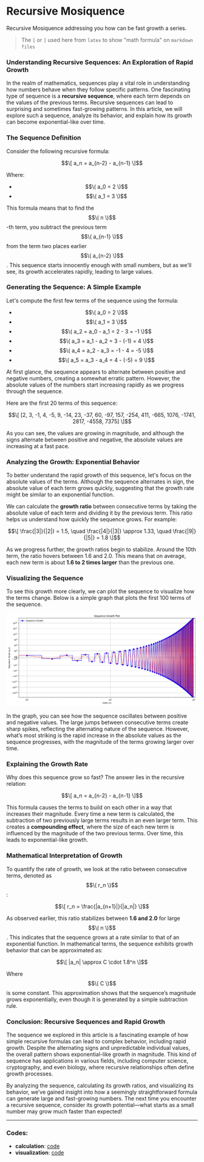 # Recursive Mosiquence
Recursive Mosiquence addressing you how can be fast growth a series.

> The `[` or `]` used here from `latex` to show "math formula" on `markdown files`

### **Understanding Recursive Sequences: An Exploration of Rapid Growth**

In the realm of mathematics, sequences play a vital role in understanding how numbers behave when they follow specific patterns. One fascinating type of sequence is a **recursive sequence**, where each term depends on the values of the previous terms. Recursive sequences can lead to surprising and sometimes fast-growing patterns. In this article, we will explore such a sequence, analyze its behavior, and explain how its growth can become exponential-like over time.

### **The Sequence Definition**

Consider the following recursive formula:

$$\[
a_n = a_{n-2} - a_{n-1}
\]$$

Where:
- $$\( a_0 = 2 \)$$
- $$\( a_1 = 3 \)$$

This formula means that to find the $$\( n \)$$-th term, you subtract the previous term $$\( a_{n-1} \)$$ from the term two places earlier $$\( a_{n-2} \)$$. This sequence starts innocently enough with small numbers, but as we'll see, its growth accelerates rapidly, leading to large values.

### **Generating the Sequence: A Simple Example**

Let's compute the first few terms of the sequence using the formula:

- $$\( a_0 = 2 \)$$
- $$\( a_1 = 3 \)$$
- $$\( a_2 = a_0 - a_1 = 2 - 3 = -1 \)$$
- $$\( a_3 = a_1 - a_2 = 3 - (-1) = 4 \)$$
- $$\( a_4 = a_2 - a_3 = -1 - 4 = -5 \)$$
- $$\( a_5 = a_3 - a_4 = 4 - (-5) = 9 \)$$

At first glance, the sequence appears to alternate between positive and negative numbers, creating a somewhat erratic pattern. However, the absolute values of the numbers start increasing rapidly as we progress through the sequence.

Here are the first 20 terms of this sequence:

$$\[
[2, 3, -1, 4, -5, 9, -14, 23, -37, 60, -97, 157, -254, 411, -665, 1076, -1741, 2817, -4558, 7375]
\]$$

As you can see, the values are growing in magnitude, and although the signs alternate between positive and negative, the absolute values are increasing at a fast pace.

### **Analyzing the Growth: Exponential Behavior**

To better understand the rapid growth of this sequence, let's focus on the absolute values of the terms. Although the sequence alternates in sign, the absolute value of each term grows quickly, suggesting that the growth rate might be similar to an exponential function.

We can calculate the **growth ratio** between consecutive terms by taking the absolute value of each term and dividing it by the previous term. This ratio helps us understand how quickly the sequence grows. For example:

$$\[
\frac{|3|}{|2|} = 1.5, \quad \frac{|4|}{|3|} \approx 1.33, \quad \frac{|9|}{|5|} = 1.8
\]$$

As we progress further, the growth ratios begin to stabilize. Around the 10th term, the ratio hovers between 1.6 and 2.0. This means that on average, each new term is about **1.6 to 2 times larger** than the previous one.

### **Visualizing the Sequence**

To see this growth more clearly, we can plot the sequence to visualize how the terms change. Below is a simple graph that plots the first 100 terms of the sequence.

![Sequence Growth](Figure_1.png)

In the graph, you can see how the sequence oscillates between positive and negative values. The large jumps between consecutive terms create sharp spikes, reflecting the alternating nature of the sequence. However, what’s most striking is the rapid increase in the absolute values as the sequence progresses, with the magnitude of the terms growing larger over time.

### **Explaining the Growth Rate**

Why does this sequence grow so fast? The answer lies in the recursive relation:

$$\[
a_n = a_{n-2} - a_{n-1}
\]$$

This formula causes the terms to build on each other in a way that increases their magnitude. Every time a new term is calculated, the subtraction of two previously large terms results in an even larger term. This creates a **compounding effect**, where the size of each new term is influenced by the magnitude of the two previous terms. Over time, this leads to exponential-like growth.

### **Mathematical Interpretation of Growth**

To quantify the rate of growth, we look at the ratio between consecutive terms, denoted as $$\( r_n \)$$:

$$\[
r_n = \frac{|a_{n+1}|}{|a_n|}
\]$$

As observed earlier, this ratio stabilizes between **1.6 and 2.0** for large $$\( n \)$$. This indicates that the sequence grows at a rate similar to that of an exponential function. In mathematical terms, the sequence exhibits growth behavior that can be approximated as:

$$\[
|a_n| \approx C \cdot 1.8^n
\]$$

Where $$\( C \)$$ is some constant. This approximation shows that the sequence’s magnitude grows exponentially, even though it is generated by a simple subtraction rule.

### **Conclusion: Recursive Sequences and Rapid Growth**

The sequence we explored in this article is a fascinating example of how simple recursive formulas can lead to complex behavior, including rapid growth. Despite the alternating signs and unpredictable individual values, the overall pattern shows exponential-like growth in magnitude. This kind of sequence has applications in various fields, including computer science, cryptography, and even biology, where recursive relationships often define growth processes.

By analyzing the sequence, calculating its growth ratios, and visualizing its behavior, we’ve gained insight into how a seemingly straightforward formula can generate large and fast-growing numbers. The next time you encounter a recursive sequence, consider its growth potential—what starts as a small number may grow much faster than expected!

---

### Codes:
- **calculation**: [code](https://github.com/mosi-sol/Mosi-Math/blob/main/Recursive-Mosiquence/app.py)
- **visualization**: [code](https://github.com/mosi-sol/Mosi-Math/blob/main/Recursive-Mosiquence/product.py)
